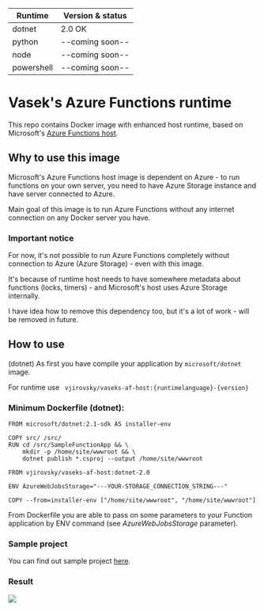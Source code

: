 |Runtime|Version & status|
|---|---|
|dotnet| 2.0 OK |
|python| --coming soon-- |
|node| --coming soon-- |
|powershell| --coming soon-- |

# Vasek's Azure Functions runtime


This repo contains Docker image with enhanced host runtime, based on Microsoft's [Azure Functions host](https://github.com/Azure/azure-functions-host). 

## Why to use this image

Microsoft's Azure Functions host image is dependent on Azure - to run functions on your own server, you need to have Azure Storage instance and have server connected to Azure. 

Main goal of this image is to run Azure Functions without any internet connection on any Docker server you have.

### Important notice

For now, it's not possible to run Azure Functions completely without connection to Azure (Azure Storage) - even with this image.

It's because of runtime host needs to have somewhere metadata about functions (locks, timers) - and Microsoft's host uses Azure Storage internally.

I have idea how to remove this dependency too, but it's a lot of work - will be removed in future.

## How to use

(dotnet) As first you have compile your application by ```microsoft/dotnet``` image.

For runtime use ``` vjirovsky/vaseks-af-host:{runtimelanguage}-{version}```

### Minimum Dockerfile (dotnet):

```docker
FROM microsoft/dotnet:2.1-sdk AS installer-env

COPY src/ /src/
RUN cd /src/SampleFunctionApp && \
    mkdir -p /home/site/wwwroot && \
    dotnet publish *.csproj --output /home/site/wwwroot

FROM vjirovsky/vaseks-af-host:dotnet-2.0

ENV AzureWebJobsStorage="---YOUR-STORAGE_CONNECTION_STRING---"

COPY --from=installer-env ["/home/site/wwwroot", "/home/site/wwwroot"]
```

From Dockerfile you are able to pass on some parameters to your Function application by ENV command (see <i>AzureWebJobsStorage</i> parameter).

### Sample project 

You can find out sample project [here](https://github.com/vjirovsky/vaseks-af-host-sample).

### Result
<img src="https://user-images.githubusercontent.com/2659294/49704046-e3b71100-fc0d-11e8-9c27-c738485f7308.png">
